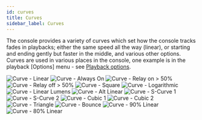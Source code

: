 ```yaml
---
id: curves
title: Curves
sidebar_label: Curves
---
```


The console provides a variety of curves which set how the console
tracks fades in playbacks; either the same speed all the way (linear),
or starting and ending gently but faster in the middle, and various
other options. Curves are used in various places in the console, one
example is in the playback \[Options\] menu - see [Playback
options](../cues/playback-options.md).

![Curve - Linear](/docs/images/Curve-Linear.png)
![Curve - Always On](/docs/images/Curve-Always-On.png)
![Curve - Relay on > 50%](/docs/images/Curve-Relay-on-50.png)
![Curve - Relay off > 50%](/docs/images/Curve-Relay-off-50.png)
![Curve - Square](/docs/images/Curve-Square.png)
![Curve - Logarithmic](/docs/images/Curve-Logarithmic.png)
![Curve - Linear Lumens](/docs/images/Curve-Linear-Lumens.png)
![Curve - Alt Linear](/docs/images/Curve-Alt-Linear.png)
![Curve - S-Curve 1](/docs/images/Curve-S-Curve-1.png)
![Curve - S-Curve 2](/docs/images/Curve-S-Curve-2.png)
![Curve - Cubic 1](/docs/images/Curve-Cubic-1.png)
![Curve - Cubic 2](/docs/images/Curve-Cubic-2.png)
![Curve - Triangle](/docs/images/Curve-Triangle.png)
![Curve - Bounce](/docs/images/Curve-Bounce.png)
![Curve - 90% Linear](/docs/images/Curve-90-Linear.png)
![Curve - 80% Linear](/docs/images/Curve-80-Linear.png)